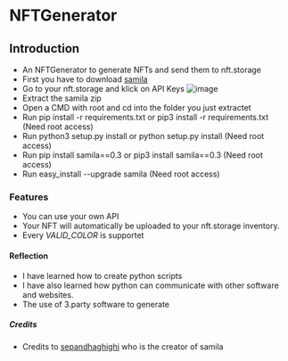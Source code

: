 # NFTGenerator
## Introduction 
- An NFTGenerator to generate NFTs and send them to nft.storage
- First you have to download [samila](https://github.com/sepandhaghighi/samila)
- Go to your nft.storage and klick on API Keys
![image](https://user-images.githubusercontent.com/96227533/146332099-e69aa974-5a64-40fd-9899-ea390efb32de.png)
- Extract the samila zip
- Open a CMD with root and cd into the folder you just extractet
- Run pip install -r requirements.txt or pip3 install -r requirements.txt (Need root access)
- Run python3 setup.py install or python setup.py install (Need root access)
- Run pip install samila==0.3 or pip3 install samila==0.3 (Need root access)
- Run easy_install --upgrade samila (Need root access)
### Features
-  You can use your own API
-  Your NFT will automatically be uploaded to your nft.storage inventory.
-  Every *VALID_COLOR* is supportet

#### Reflection
- I have learned how to create python scripts
- I have also learned how python can communicate with other software and websites.
- The use of 3.party software to generate

##### Credits
- Credits to [sepandhaghighi](https://github.com/sepandhaghighi) who is the creator of samila
